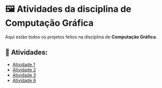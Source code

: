 # 🖼️ Atividades da disciplina de Computação Gráfica

Aqui estão todos os projetos feitos na disciplina de **Computação Gráfica**.

## 📁 Atividades:

- [Atividade 1](https://github.com/Gabriel-R-Galdino/computacao-grafica/tree/main/Atividade%201)
- [Atividade 2](https://github.com/Gabriel-R-Galdino/computacao-grafica/tree/main/Atividade%202)
- [Atividade 3](https://github.com/Gabriel-R-Galdino/computacao-grafica/tree/main/Atividade%203)
- [Atividade 6](https://github.com/Gabriel-R-Galdino/computacao-grafica/tree/main/Atividade%204)